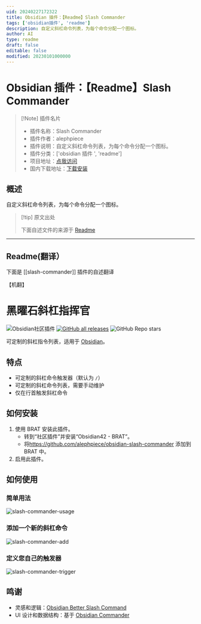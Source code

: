 ```yaml
---
uid: 20240227172322
title: Obsidian 插件：【Readme】Slash Commander
tags: ['obsidian插件', 'readme']
description: 自定义斜杠命令列表，为每个命令分配一个图标。
author: AI
type: readme
draft: false
editable: false
modified: 20230101000000
---
```


# Obsidian 插件：【Readme】Slash Commander

> [!Note] 插件名片
> - 插件名称：Slash Commander
> - 插件作者：alephpiece
> - 插件说明：自定义斜杠命令列表，为每个命令分配一个图标。
> - 插件分类：['obsidian 插件 ', 'readme']
> - 项目地址：[点我访问](https://github.com/alephpiece/obsidian-slash-commander)
> - 国内下载地址：[下载安装](https://pkmer.cn/products/plugin/pluginMarket/?slash-commander)

## 概述

自定义斜杠命令列表，为每个命令分配一个图标。

> [!tip] 原文出处
>
>下面自述文件的来源于 [Readme](https://ghproxy.net/https://raw.githubusercontent.com/alephpiece/obsidian-slash-commander/main/README.md)

---

## Readme(翻译）

下面是 [[slash-commander]] 插件的自述翻译

【机翻】

# 黑曜石斜杠指挥官

![Obsidian社区插件](https://img.shields.io/badge/dynamic/json?url=https%3A%2F%2Fraw.githubusercontent.com%2Fobsidianmd%2Fobsidian-releases%2Fmaster%2Fcommunity-plugin-stats.json&query=%24%5B%22slash-commander%22%5D.downloads&logo=obsidian&label=downloads) [![GitHub all releases](https://img.shields.io/github/downloads/alephpiece/obsidian-slash-commander/total?logo=GitHub)](https://github.com/alephpiece/obsidian-slash-commander/releases) ![GitHub Repo stars](https://custom-icon-badges.demolab.com/github/stars/alephpiece/obsidian-slash-commander?logo=star)

可定制的斜杠指令列表，适用于 [Obsidian](https://obsidian.md)。

## 特点

- 可定制的斜杠命令触发器（默认为 `/`）
- 可定制的斜杠命令列表，需要手动维护
- 仅在行首触发斜杠命令

## 如何安装

1. 使用 BRAT 安装此插件。
   - 转到“社区插件”并安装“Obsidian42 - BRAT”。
   - 将<https://github.com/alephpiece/obsidian-slash-commander> 添加到 BRAT 中。
2. 启用此插件。

## 如何使用

### 简单用法

![slash-commander-usage](https://cdn.pkmer.cn/covers/slash-commander_1_3.gif!pkmer)

### 添加一个新的斜杠命令

![slash-commander-add](https://cdn.pkmer.cn/covers/slash-commander_1_4.gif!pkmer)

### 定义您自己的触发器

![slash-commander-trigger](https://cdn.pkmer.cn/covers/slash-commander_1_5.gif!pkmer)

## 鸣谢

- 灵感和逻辑：[Obsidian Better Slash Command](https://github.com/SPiCaRiA/obsidian-better-slash-commands)
- UI 设计和数据结构：基于 [Obsidian Commander](https://github.com/phibr0/obsidian-commander)



